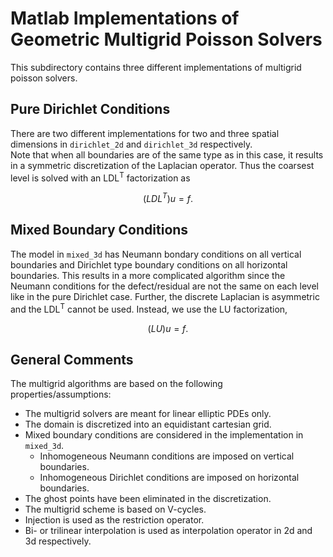 # Matlab Implementations of Geometric Multigrid Poisson Solvers
This subdirectory contains three different implementations of multigrid poisson solvers.

## Pure Dirichlet Conditions
There are two different implementations for two and three spatial dimensions in `dirichlet_2d` and `dirichlet_3d` respectively. <br>
Note that when all boundaries are of the same type as in this case, it results in a symmetric discretization of the Laplacian operator. Thus the coarsest level is solved with an LDL<sup>T</sup> factorization as
```math
    (LDL^T)u=f.
```

## Mixed Boundary Conditions
The model in `mixed_3d` has Neumann bondary conditions on all vertical boundaries and Dirichlet type boundary conditions on all horizontal boundaries. This results in a more complicated algorithm since the Neumann conditions for the defect/residual are not the same on each level like in the pure Dirichlet case.
Further, the discrete Laplacian is asymmetric and the LDL<sup>T</sup> cannot be used. Instead, we use the LU factorization,
```math
    (LU)u=f.
```

## General Comments
The multigrid algorithms are based on the following properties/assumptions:
- The multigrid solvers are meant for linear elliptic PDEs only.
- The domain is discretized into an equidistant cartesian grid.
- Mixed boundary conditions are considered in the implementation in `mixed_3d`.
    - Inhomogeneous Neumann conditions are imposed on vertical boundaries.
    - Inhomogeneous Dirichlet conditions are imposed on horizontal boundaries.
- The ghost points have been eliminated in the discretization.
- The multigrid scheme is based on V-cycles.
- Injection is used as the restriction operator.
- Bi- or trilinear interpolation is used as interpolation operator in 2d and 3d respectively.